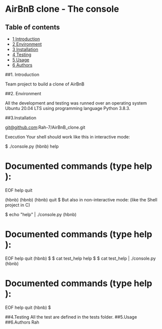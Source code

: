 #  AirBnB clone - The console
## Table of contents
* [1 Introduction](#1-Introduction)
* [2 Environment](#2-Environment)
* [3 Installation](#3-Installation)
* [4 Testing](#4-Testing)
* [5 Usage](#5-Usage)
* [6 Authors](#6-Authors)


##1. Introduction

Team project to build a clone of AirBnB

##2. Environment

All the development and testing was runned over an operating system Ubuntu 20.04 LTS using programming language Python 3.8.3.

##3.Installation

git@github.com:Rah-7/AirBnB_clone.git

Execution
Your shell should work like this in interactive mode:

$ ./console.py
(hbnb) help

Documented commands (type help <topic>):
========================================
EOF  help  quit

(hbnb)
(hbnb)
(hbnb) quit
$
But also in non-interactive mode: (like the Shell project in C)

$ echo "help" | ./console.py
(hbnb)

Documented commands (type help <topic>):
========================================
EOF  help  quit
(hbnb)
$
$ cat test_help
help
$
$ cat test_help | ./console.py
(hbnb)

Documented commands (type help <topic>):
========================================
EOF  help  quit
(hbnb)
$

##4.Testing
All the test are defined in the tests folder.
##5.Usage
##6.Authors
Rah

